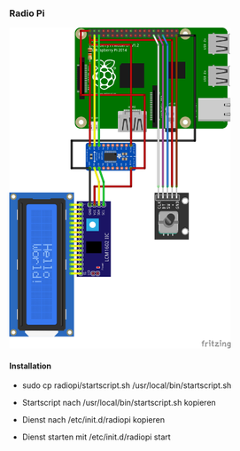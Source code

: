 <h3>Radio Pi</h3>

<img src="bilder/RadioPiKY040_Steckplatine.png" width="400">

<h4>Installation</h4>

* sudo cp radiopi/startscript.sh /usr/local/bin/startscript.sh

* Startscript nach /usr/local/bin/startscript.sh kopieren

* Dienst nach /etc/init.d/radiopi kopieren

* Dienst starten mit /etc/init.d/radiopi start
